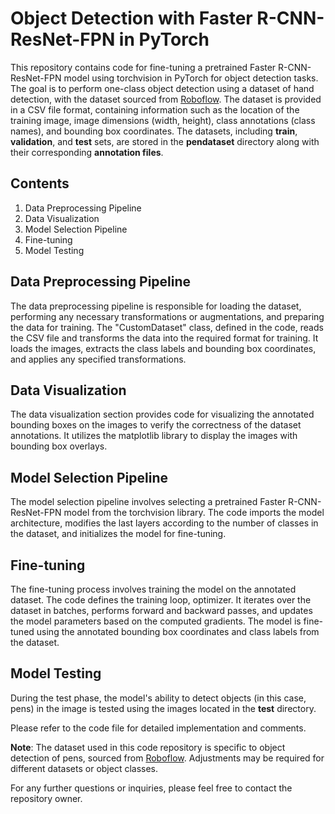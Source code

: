 # Object Detection with Faster R-CNN-ResNet-FPN in PyTorch

This repository contains code for fine-tuning a pretrained Faster R-CNN-ResNet-FPN model using torchvision in PyTorch for object detection tasks. The goal is to perform one-class object detection using a dataset of hand detection, with the dataset sourced from [Roboflow](https://universe.roboflow.com/zainab-aldhanhani/pen-nsayu/dataset/1). The dataset is provided in a CSV file format, containing information such as the location of the training image, image dimensions (width, height), class annotations (class names), and bounding box coordinates. The datasets, including **train**, **validation**, and **test** sets, are stored in the **pendataset** directory along with their corresponding **annotation files**.

## Contents
1. Data Preprocessing Pipeline
2. Data Visualization
3. Model Selection Pipeline
4. Fine-tuning
5. Model Testing

## Data Preprocessing Pipeline
The data preprocessing pipeline is responsible for loading the dataset, performing any necessary transformations or augmentations, and preparing the data for training. The "CustomDataset" class, defined in the code, reads the CSV file and transforms the data into the required format for training. It loads the images, extracts the class labels and bounding box coordinates, and applies any specified transformations.

## Data Visualization
The data visualization section provides code for visualizing the annotated bounding boxes on the images to verify the correctness of the dataset annotations. It utilizes the matplotlib library to display the images with bounding box overlays.

## Model Selection Pipeline
The model selection pipeline involves selecting a pretrained Faster R-CNN-ResNet-FPN model from the torchvision library. The code imports the model architecture, modifies the last layers according to the number of classes in the dataset, and initializes the model for fine-tuning.

## Fine-tuning
The fine-tuning process involves training the model on the annotated dataset. The code defines the training loop, optimizer. It iterates over the dataset in batches, performs forward and backward passes, and updates the model parameters based on the computed gradients. The model is fine-tuned using the annotated bounding box coordinates and class labels from the dataset.

## Model Testing
During the test phase, the model's ability to detect objects (in this case, pens) in the image is tested using the images located in the **test** directory.

Please refer to the code file for detailed implementation and comments.

**Note**: The dataset used in this code repository is specific to object detection of pens, sourced from [Roboflow](https://universe.roboflow.com/zainab-aldhanhani/pen-nsayu/dataset/1). Adjustments may be required for different datasets or object classes.

For any further questions or inquiries, please feel free to contact the repository owner.
